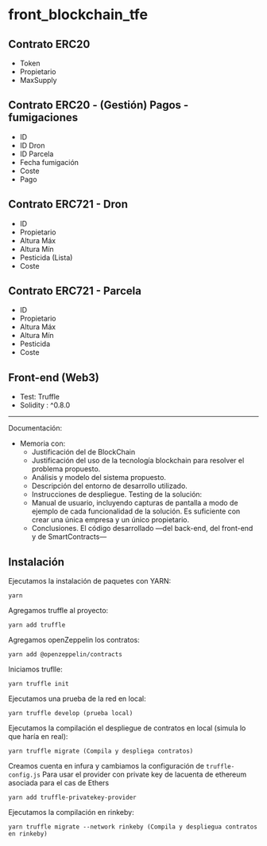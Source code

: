 # front_blockchain_tfe

## Contrato ERC20 
- Token
- Propietario
- MaxSupply

## Contrato ERC20 - (Gestión) Pagos - fumigaciones
- ID
- ID Dron
- ID Parcela
- Fecha fumigación
- Coste
- Pago

## Contrato ERC721 - Dron
- ID
- Propietario
- Altura Máx
- Altura Mín
- Pesticida (Lista)
- Coste

## Contrato ERC721 - Parcela
- ID
- Propietario
- Altura Máx
- Altura Mín
- Pesticida
- Coste

## Front-end (Web3)
- Test: Truffle
- Solidity : ^0.8.0

----------

Documentación:
 - Memoria con:
	- Justificación del de BlockChain
	- Justificación del uso de la tecnología blockchain para resolver el problema
propuesto.
	- Análisis y modelo del sistema propuesto.
	- Descripción del entorno de desarrollo utilizado.
	- Instrucciones de despliegue.
Testing de la solución:
	- Manual de usuario, incluyendo capturas de pantalla a modo de ejemplo de
cada funcionalidad de la solución. Es suficiente con crear una única empresa y
un único propietario.
	- Conclusiones.
El código desarrollado —del back-end, del front-end y de SmartContracts—


## Instalación

Ejecutamos la instalación de paquetes con YARN:

`yarn`

Agregamos truffle al proyecto:

`yarn add truffle`

Agregamos openZeppelin los contratos:

`yarn add @openzeppelin/contracts`

Iniciamos truflle:

`yarn truffle init`

Ejecutamos una prueba de la red en local:

`yarn truffle develop (prueba local)`

Ejecutamos la compilación el despliegue de contratos en local (simula lo que haría en real): 

`yarn truffle migrate (Compila y despliega contratos)`

Creamos cuenta en infura y cambiamos la configuración de `truffle-config.js`
Para usar el provider con private key de lacuenta de ethereum asociada para el cas de Ethers

`yarn add truffle-privatekey-provider`

Ejecutamos la compilación en rinkeby:

`yarn truffle migrate --network rinkeby (Compila y despliegua contratos en rinkeby)`
